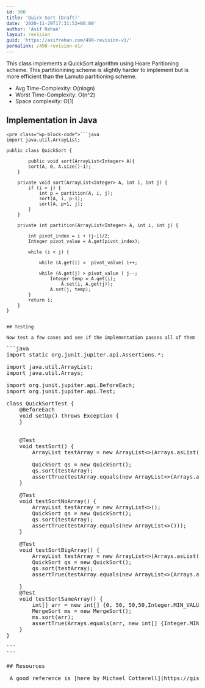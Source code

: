 ```yaml
---
id: 500
title: 'Quick Sort (Draft)'
date: '2020-11-29T17:31:53+00:00'
author: 'Asif Rehan'
layout: revision
guid: 'https://asifrehan.com/490-revision-v1/'
permalink: /490-revision-v1/
---
```


This class implements a QuickSort algorithm using Hoare Paritioning scheme. This partitionining scheme is slightly harder to implement but is more efficient than the Lamuto partitioning scheme.

- Avg Time-Complexity: O(nlogn)
- Worst Time-Complexity: O(n^2)
- Space complexity: O(1)

## Implementation in Java 

```
<pre class="wp-block-code">```java
import java.util.ArrayList;

public class QuickSort {
	
        public void sort(ArrayList<Integer> A){
		sort(A, 0, A.size()-1);
	}

	private void sort(ArrayList<Integer> A, int i, int j) {
		if (i < j) { 	
			int p = partition(A, i, j);
			sort(A, i, p-1);
			sort(A, p+1, j);	
		}
	}

	private int partition(ArrayList<Integer> A, int i, int j) {
		
		int pivot_index = i + (j-i)/2; 	
		Integer pivot_value = A.get(pivot_index);	
		
		while (i < j) {		
			
			while (A.get(i) <  pivot_value) i++;
			
			while (A.get(j) > pivot_value ) j--;	
		        Integer temp = A.get(i);
     		        A.set(i, A.get(j));
		        A.set(j, temp);	
		}
		return i;
	}
}
```
```

## Testing

Now test a few cases and see if the implementation passes all of them

```
<pre class="wp-block-code">```java
import static org.junit.jupiter.api.Assertions.*;

import java.util.ArrayList;
import java.util.Arrays;

import org.junit.jupiter.api.BeforeEach;
import org.junit.jupiter.api.Test;

class QuickSortTest {
	@BeforeEach
	void setUp() throws Exception {
	}
	
	
	@Test
	void testSort() {
		ArrayList<Integer> testArray = new ArrayList<>(Arrays.asList(100,10,1,5,50));
		
		QuickSort qs = new QuickSort();
		qs.sort(testArray);
		assertTrue(testArray.equals(new ArrayList<>(Arrays.asList(1,5,10,50,100) )));
	}
	
	@Test
	void testSortNoArray() {
		ArrayList<Integer> testArray = new ArrayList<>();
		QuickSort qs = new QuickSort();
		qs.sort(testArray);
		assertTrue(testArray.equals(new ArrayList<>()));
	}
	
	@Test
	void testSortBigArray() {
		ArrayList<Integer> testArray = new ArrayList<>(Arrays.asList(0, 50, Integer.MIN_VALUE, Integer.MAX_VALUE));
		QuickSort qs = new QuickSort();
		qs.sort(testArray);
		assertTrue(testArray.equals(new ArrayList<>(Arrays.asList(Integer.MIN_VALUE, 0, 50, Integer.MAX_VALUE))));
		
	}
	@Test
	void testSortSameArray() {
		int[] arr = new int[] {0, 50, 50,50,Integer.MIN_VALUE, Integer.MAX_VALUE};
		MergeSort ms = new MergeSort();
		ms.sort(arr);
		assertTrue(Arrays.equals(arr, new int[] {Integer.MIN_VALUE, 0, 50, 50, 50, Integer.MAX_VALUE}));
	}
}

```
```

## Resources

 A good reference is [here by Michael Cotterell](https://gist.github.com/mepcotterell/4065154#:~:text=QuickSort%20Algorithm&text=Determine%20the%20midpoint%20of%20your,%2C%20lo%2C%20hi)%20).)